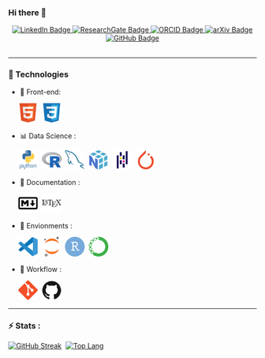 ### Hi there 👋

<!-- 
<img srcc="" width="100"/>
-->

<div id="header" align="center">
<div id="badges">
<a href="https://www.linkedin.com/in/miguel-math/">
  <img src="https://img.shields.io/badge/LinkedIn-blue?logo=linkedin&logoColor=white&style=plastic" alt="LinkedIn Badge"/>
</a>
<a href="https://www.researchgate.net/profile/Miguel-Moreno-34">
  <img src="https://img.shields.io/badge/ResearchGate-9cf?logo=ResearchGate&logoColor=white&style=plastic" alt="ResearchGate Badge"/>
</a>
<a href="https://orcid.org/0000-0001-5180-2327">
  <img src="https://img.shields.io/badge/ORCID-green?logo=ORCID&logoColor=white&style=plastic" alt="ORCID Badge"/>
</a>
<a href="https://arxiv.org/search/math?query=Moreno%2C+Miguel&searchtype=author&abstracts=show&order=-announced_date_first&size=50">
  <img src="https://img.shields.io/badge/arXiv-red?logo=arXiv&logoColor=white&style=plastic" alt="arXiv Badge"/>
</a>
<a href="[https://orcid.org/0000-0001-5180-2327](https://github.com/Miguelwan?tab=repositories)">
  <img src="https://img.shields.io/badge/GitHub-white?logo=GitHub&logoColor=black&style=plastic" alt="GitHub Badge"/>
</a>
</div>
<img src="https://komarev.com/ghpvc/?username=Miguelwan&style=flat-square&color=blue" alt=""/>
</div>

---

### :space_invader: Technologies 
<div>

  - :art: Front-end:
  
  &nbsp;&nbsp;&nbsp;&nbsp;
  <img src="https://github.com/devicons/devicon/blob/master/icons/html5/html5-original.svg" alt="HTML" width="40" height="40"/>&nbsp;
  <img src="https://github.com/devicons/devicon/blob/master/icons/css3/css3-original.svg" alt="CSS" width="40" height="40"/>
  
  - :bar_chart: Data Science :
  
  &nbsp;&nbsp;&nbsp;&nbsp;
  <img src="https://github.com/devicons/devicon/blob/master/icons/python/python-original-wordmark.svg" alt="Python" width="40" height="40"/>&nbsp;
  <img src="https://github.com/devicons/devicon/blob/master/icons/r/r-original.svg" alt="R" width="40" height="40"/>&nbsp;
  <img src="https://github.com/devicons/devicon/blob/master/icons/mysql/mysql-original.svg" alt="MySQL" width="40" height="40"/>&nbsp;
  <img src="https://github.com/devicons/devicon/blob/master/icons/numpy/numpy-original.svg" alt="NumPy" width="40" height="40"/>&nbsp;
  <img src="https://github.com/devicons/devicon/blob/master/icons/pandas/pandas-original.svg" alt="Pandas" width="40" height="40"/>&nbsp;
  <img src="https://github.com/devicons/devicon/blob/master/icons/pytorch/pytorch-original.svg" alt="Pytorch" width="40" height="40"/>
  
  - :book: Documentation :
  
  &nbsp;&nbsp;&nbsp;&nbsp;
  <img src="https://github.com/devicons/devicon/blob/master/icons/markdown/markdown-original.svg" alt="Markdown" width="40" height="40"/>&nbsp;
  <img src="https://github.com/devicons/devicon/blob/master/icons/latex/latex-original.svg" alt="Latex" width="40" height="40"/>
  
  - :seedling: Envionments :
  
  &nbsp;&nbsp;&nbsp;&nbsp;
  <img src="https://github.com/devicons/devicon/blob/master/icons/vscode/vscode-original.svg" alt="VSCode" width="40" height="40"/>&nbsp;
  <img src="https://github.com/devicons/devicon/blob/master/icons/jupyter/jupyter-original.svg" alt="Jupyter" width="40" height="40"/>&nbsp;
  <img src="https://github.com/devicons/devicon/blob/master/icons/rstudio/rstudio-original.svg" alt="Rstudio" width="40" height="40"/>&nbsp;
  <img src="https://github.com/devicons/devicon/blob/master/icons/anaconda/anaconda-original.svg" alt="Anaconda" width="40" height="40"/>
  
  - :rocket: Workflow :
  
  &nbsp;&nbsp;&nbsp;&nbsp;
  <img src="https://github.com/devicons/devicon/blob/master/icons/git/git-original.svg" alt="Git" width="40" height="40"/>&nbsp;
  <img src="https://github.com/devicons/devicon/blob/master/icons/github/github-original.svg" alt="GitHub" width="40" height="40"/>&nbsp;
  
</div>

---

### :zap: Stats :

[![GitHub Streak](http://github-readme-streak-stats.herokuapp.com?user=Miguelwan&theme=tokyonight&hide_border=true&border_radius=8)](https://git.io/streak-stats)&nbsp;
[![Top Lang](https://github-readme-stats.vercel.app/api/top-langs/?username=Miguelwan&layout=compact&theme=vision-friendly-dark)](https://github.com/anuraghazra/github-readme-stats)


<!--

**Miguelwan/Miguelwan** is a ✨ _special_ ✨ repository because its `README.md` (this file) appears on your GitHub profile.

Here are some ideas to get you started:

- 🔭 I’m currently working on ...
- 🌱 I’m currently learning ...
- 👯 I’m looking to collaborate on ...
- 🤔 I’m looking for help with ...
- 💬 Ask me about ...
- 📫 How to reach me: ...
- 😄 Pronouns: ...
- ⚡ Fun fact: ...
-->
